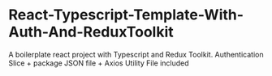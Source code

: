 # React-Typescript-Template-With-Auth-And-ReduxToolkit
A boilerplate react project with Typescript and Redux Toolkit. Authentication Slice + package JSON file + Axios Utility File included 
